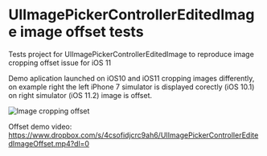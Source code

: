 # UIImagePickerControllerEditedImage image offset tests

Tests project for UIImagePickerControllerEditedImage to reproduce image cropping offset issue for iOS 11

Demo aplication launched on iOS10 and iOS11 cropping images differently, on example right the left iPhone 7 simulator is displayed corectly (iOS 10.1) on right simulator (iOS 11.2) image is offset. 

![Image cropping offset](https://user-images.githubusercontent.com/774359/34475197-657f85e8-ef92-11e7-928b-f9b3f5d5d590.png)

Offset demo video: https://www.dropbox.com/s/4csofidjcrc9ah6/UIImagePickerControllerEditedImageOffset.mp4?dl=0
